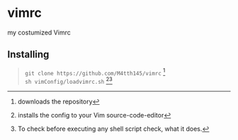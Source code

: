 # vimrc
my costumized Vimrc

## Installing 
> ` git clone https://github.com/M4tth145/vimrc ` [^1] <br>
> ` sh vimConfig/loadvimrc.sh ` [^2][^3] <br>
[^1]: downloads the repository
[^2]: installs the config to your Vim source-code-editor
[^3]: To check before executing any shell script check, what it does.
